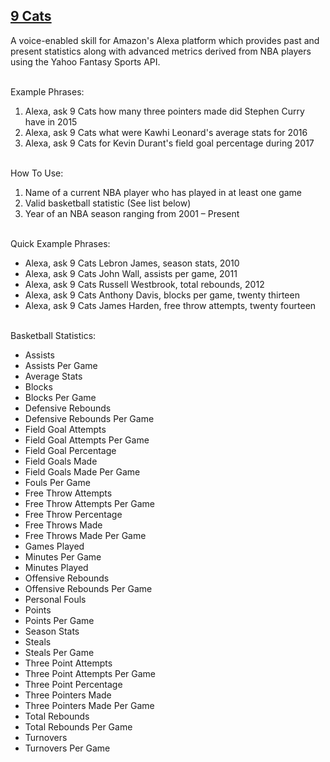## [9 Cats](http://alexa.amazon.com/spa/index.html#skills/dp/B073XD8FQK/?ref=skill_dsk_skb_sr_8)

A voice-enabled skill for Amazon's Alexa platform which provides past and present statistics along with advanced metrics derived from NBA players using the Yahoo Fantasy Sports API.

<br>
Example Phrases:

1. Alexa, ask 9 Cats how many three pointers made did Stephen Curry have in 2015
2. Alexa, ask 9 Cats what were Kawhi Leonard's average stats for 2016
3. Alexa, ask 9 Cats for Kevin Durant's field goal percentage during 2017

<br>
How To Use:

1. Name of a current NBA player who has played in at least one game
2. Valid basketball statistic (See list below)
3. Year of an NBA season ranging from 2001 – Present

<br>
Quick Example Phrases:

* Alexa, ask 9 Cats Lebron James, season stats, 2010
* Alexa, ask 9 Cats John Wall, assists per game, 2011
* Alexa, ask 9 Cats Russell Westbrook, total rebounds, 2012
* Alexa, ask 9 Cats Anthony Davis, blocks per game, twenty thirteen
* Alexa, ask 9 Cats James Harden, free throw attempts, twenty fourteen

<br>
Basketball Statistics:
 
* Assists
* Assists Per Game
* Average Stats
* Blocks
* Blocks Per Game
* Defensive Rebounds
* Defensive Rebounds Per Game
* Field Goal Attempts
* Field Goal Attempts Per Game
* Field Goal Percentage
* Field Goals Made
* Field Goals Made Per Game
* Fouls Per Game
* Free Throw Attempts
* Free Throw Attempts Per Game
* Free Throw Percentage
* Free Throws Made
* Free Throws Made Per Game
* Games Played
* Minutes Per Game
* Minutes Played
* Offensive Rebounds
* Offensive Rebounds Per Game
* Personal Fouls
* Points
* Points Per Game
* Season Stats
* Steals
* Steals Per Game
* Three Point Attempts
* Three Point Attempts Per Game
* Three Point Percentage
* Three Pointers Made
* Three Pointers Made Per Game
* Total Rebounds
* Total Rebounds Per Game
* Turnovers
* Turnovers Per Game